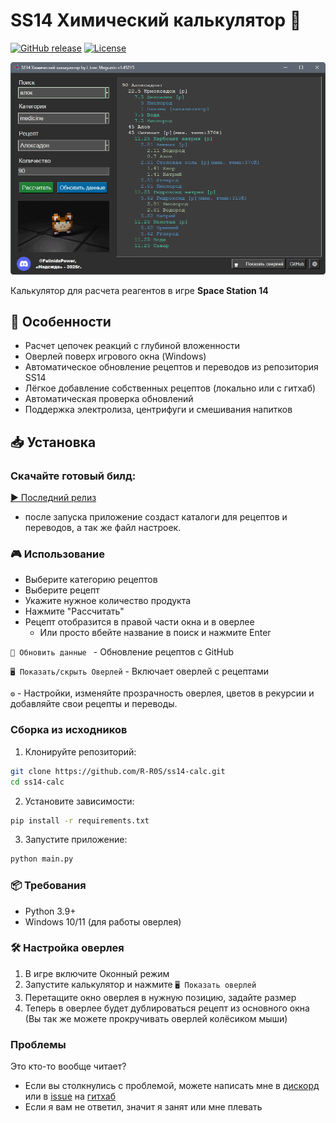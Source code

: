 # SS14 Химический калькулятор 🧪

[![GitHub release](https://img.shields.io/github/v/release/R-R0S/ss14-calc?include_prereleases&style=for-the-badge)](https://github.com/R-R0S/ss14-calc/releases/latest)
[![License](https://img.shields.io/github/license/R-R0S/ss14-calc?style=for-the-badge)](LICENSE)

![screenshot1](https://github.com/R-R0S/ss14-calc/blob/main/img/screenshot1.png?raw=true)

Калькулятор для расчета реагентов в игре **Space Station 14**

## 🌟 Особенности
- Расчет цепочек реакций с глубиной вложенности
- Оверлей поверх игрового окна (Windows)
- Автоматическое обновление рецептов и переводов из репозитория SS14
- Лёгкое добавление собственных рецептов (локально или с гитхаб)
- Автоматическая проверка обновлений
- Поддержка электролиза, центрифуги и смешивания напитков

## 📥 Установка
### Скачайте готовый билд:
[▶️ Последний релиз](https://github.com/R-R0S/ss14-calc/releases/latest)
- после запуска приложение создаст каталоги для рецептов и переводов, а так же файл настроек.

### 🎮 Использование
* Выберите категорию рецептов
* Выберите рецепт
* Укажите нужное количество продукта
* Нажмите "Рассчитать"
* Рецепт отобразится в правой части окна и в оверлее
  * Или просто вбейте название в поиск и нажмите Enter

```🔄 Обновить данные ``` - Обновление рецептов с GitHub

```🖥️ Показать/скрыть️ Оверлей``` - Включает оверлей с рецептами

```⚙️``` -  Настройки, изменяйте прозрачность оверлея, цветов в рекурсии и добавляйте свои рецепты и переводы.

### Сборка из исходников
1. Клонируйте репозиторий:
```bash
git clone https://github.com/R-R0S/ss14-calc.git
cd ss14-calc
```
2. Установите зависимости:
```bash
pip install -r requirements.txt
```
3. Запустите приложение:
```bash
python main.py
```

### 📦 Требования
* Python 3.9+
* Windows 10/11 (для работы оверлея)

### 🛠️ Настройка оверлея
1. В игре включите Оконный режим
2. Запустите калькулятор и нажмите ```🖥️ Показать оверлей```
3. Перетащите окно оверлея в нужную позицию, задайте размер
4. Теперь в оверлее будет дублироваться рецепт из основного окна (Вы так же можете прокручивать оверлей колёсиком мыши)

### Проблемы
Это кто-то вообще читает?
 * Если вы столкнулись с проблемой, можете написать мне в [дискорд](https://discord.com/users/317692089355862016) или в [issue](https://github.com/R-R0S/ss14-calc/issues) на [гитхаб](https://github.com/R-R0S/ss14-calc)
 * Если я вам не ответил, значит я занят или мне плевать